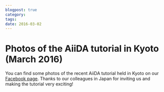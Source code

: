 ```yaml
---
blogpost: true
category:
tags:
date: 2016-03-02
---
```


# Photos of the AiiDA tutorial in Kyoto (March 2016)

You can find some photos of the recent AiiDA tutorial held in Kyoto on our [Facebook page](https://www.facebook.com/media/set/?set=a.457922641081929.1073741831.254260741448121&type=3). Thanks to our colleagues in Japan for inviting us and making the tutorial very exciting!
